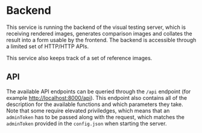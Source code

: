 # Backend
This service is running the backend of the visual testing server, which is receiving rendered images, generates comparison images and collates the result into a form usable by the frontend. The backend is accessible through a limited set of HTTP/HTTP APIs.

This service also keeps track of a set of reference images.

## API
The available API endpoints can be queried through the `/api` endpoint (for example [http://localhost:8000/api](http://localhost:8000/api)). This endpoint also contains all of the description for the available functions and which parameters they take. Note that some require elevated priviledges, which means that an `adminToken` has to be passed along with the request, which matches the `adminToken` provided in the `config.json` when starting the server.
